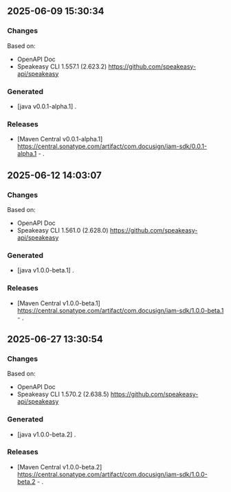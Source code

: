 ## 2025-06-09 15:30:34
### Changes
Based on:
- OpenAPI Doc  
- Speakeasy CLI 1.557.1 (2.623.2) https://github.com/speakeasy-api/speakeasy
### Generated
- [java v0.0.1-alpha.1] .
### Releases
- [Maven Central v0.0.1-alpha.1] https://central.sonatype.com/artifact/com.docusign/iam-sdk/0.0.1-alpha.1 - .


## 2025-06-12 14:03:07
### Changes
Based on:
- OpenAPI Doc  
- Speakeasy CLI 1.561.0 (2.628.0) https://github.com/speakeasy-api/speakeasy
### Generated
- [java v1.0.0-beta.1] .
### Releases
- [Maven Central v1.0.0-beta.1] https://central.sonatype.com/artifact/com.docusign/iam-sdk/1.0.0-beta.1 - .

## 2025-06-27 13:30:54
### Changes
Based on:
- OpenAPI Doc  
- Speakeasy CLI 1.570.2 (2.638.5) https://github.com/speakeasy-api/speakeasy
### Generated
- [java v1.0.0-beta.2] .
### Releases
- [Maven Central v1.0.0-beta.2] https://central.sonatype.com/artifact/com.docusign/iam-sdk/1.0.0-beta.2 - .